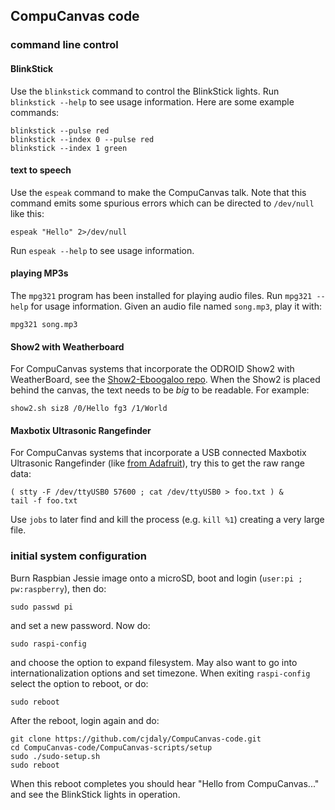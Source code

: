 
## CompuCanvas code

### command line control

#### BlinkStick

Use the `blinkstick` command to control the BlinkStick lights.  Run `blinkstick --help` to see usage information.  Here are some example commands:

    blinkstick --pulse red
    blinkstick --index 0 --pulse red
    blinkstick --index 1 green

#### text to speech

Use the `espeak` command to make the CompuCanvas talk.  Note that this command emits some spurious errors which can be directed to `/dev/null` like this:

    espeak "Hello" 2>/dev/null

Run `espeak --help` to see usage information.

#### playing MP3s

The `mpg321` program has been installed for playing audio files.  Run `mpg321 --help` for usage information.  Given an audio file named `song.mp3`, play it with:

    mpg321 song.mp3

#### Show2 with Weatherboard

For CompuCanvas systems that incorporate the ODROID Show2 with WeatherBoard, see the [Show2-Eboogaloo repo](https://github.com/cjdaly/Show2-Eboogaloo).  When the Show2 is placed behind the canvas, the text needs to be _big_ to be readable.  For example:

    show2.sh siz8 /0/Hello fg3 /1/World

#### Maxbotix Ultrasonic Rangefinder

For CompuCanvas systems that incorporate a USB connected Maxbotix Ultrasonic Rangefinder (like [from Adafruit](https://www.adafruit.com/products/1343)), try this to get the raw range data:

    ( stty -F /dev/ttyUSB0 57600 ; cat /dev/ttyUSB0 > foo.txt ) &
    tail -f foo.txt

Use `jobs` to later find and kill the process (e.g. `kill %1`) creating a very large file.

### initial system configuration

Burn Raspbian Jessie image onto a microSD, boot and login (`user:pi ; pw:raspberry`), then do:

    sudo passwd pi

and set a new password.  Now do:

    sudo raspi-config

and choose the option to expand filesystem.  May also want to go into internationalization options and set timezone.  When exiting `raspi-config` select the option to reboot, or do:

    sudo reboot

After the reboot, login again and do:

    git clone https://github.com/cjdaly/CompuCanvas-code.git
    cd CompuCanvas-code/CompuCanvas-scripts/setup
    sudo ./sudo-setup.sh
    sudo reboot
    
When this reboot completes you should hear "Hello from CompuCanvas..." and see the BlinkStick lights in operation.

